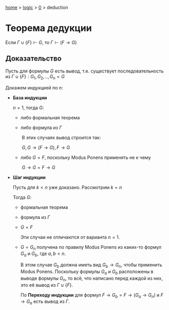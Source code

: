[home](../../) > [logic](../) > [0](./) > deduction

# Теорема дедукции

Если $\Gamma \cup \{F\} \vdash G$, то $\Gamma \vdash (F \to G)$

## Доказательство

Пусть для формулы $G$ есть вывод, т.е. существует последовательность из $\Gamma \cup \{F\} : G_1, G_2, .., G_n = G$

Докажем индукцией по $n$:

- **База индукции**

  $n = 1$, тогда $G$:

  - либо формальная теорема

  - либо формула из $\Gamma$

    ​	В этих случаях вывод строится так:

    ​	 $G, G \to (F \to G), F \to G$

  - либо $G = F$, поскольку Modus Ponens применять не к чему

    ​	 $G \to G = F \to G$

- **Шаг индукции**

  Пусть для $k < n$ уже доказано. Рассмотрим $k = n$

  Тогда $G$:

  - формальная теорема

  - формула из $\Gamma$

  - $G = F$

    Эти случаи не отличаются от варианта $n = 1$.

  - $G = G_n$ получена по правилу Modus Ponens из каких-то формул $G_a$ и $G_b$, где $a, b < n$. 

    В этом случае $G_b$ должна иметь вид $G_b \to G_n$, чтобы применить Modus Ponens. Поскольку формулы $G_a$ и $G_b$ расположены в выводе формулы $G_n$, то всё, что написано перед каждой из них, это её вывод из $\Gamma \cup \{F\}$.

    По **Переходу индукции** для формул $F \to G_b = F \to (G_a \to G_n)$ и $F \to G_a$ есть вывод из $\Gamma$.